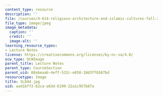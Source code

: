 ```yaml
---
content_type: resource
description: ''
file: /courses/4-614-religious-architecture-and-islamic-cultures-fall-2002/aad1bff2b2caa63d619922a1c957b87a_SLD44.jpg
file_type: image/jpeg
image_metadata:
  caption: ''
  credit: ''
  image-alt: ''
learning_resource_types:
- Lecture Notes
license: https://creativecommons.org/licenses/by-nc-sa/4.0/
ocw_type: OCWImage
parent_title: Lecture Notes
parent_type: CourseSection
parent_uid: 68abeaab-4eff-532c-e858-18d3ffb567bd
resourcetype: Image
title: SLD44.jpg
uid: aad1bff2-b2ca-a63d-6199-22a1c957b87a
---
```

